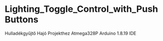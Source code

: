 # Lighting_Toggle_Control_with_PushButtons
Hulladékgyűjtő Hajó Projekthez
Atmega328P Arduino 1.8.19 IDE
